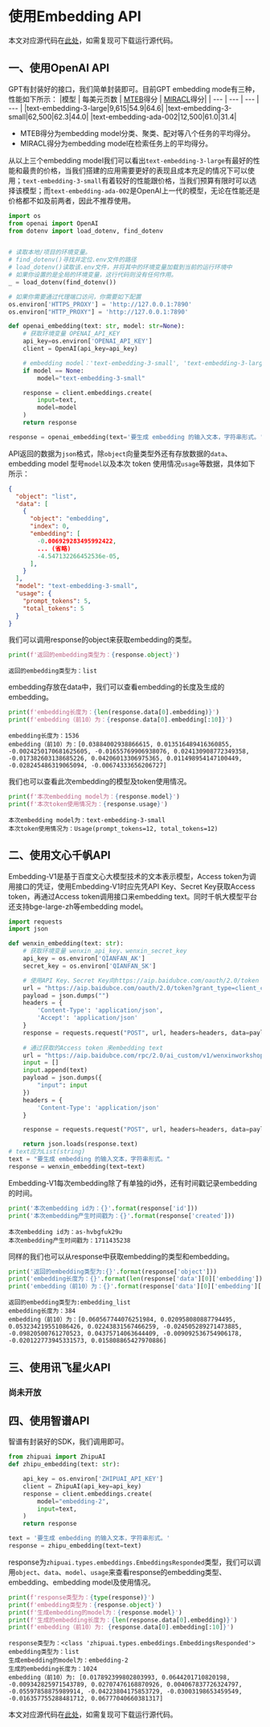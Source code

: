 # 使用Embedding API
本文对应源代码在[此处](https://github.com/datawhalechina/llm-universe/blob/main/notebook/C3%20%E6%90%AD%E5%BB%BA%E7%9F%A5%E8%AF%86%E5%BA%93/2.%E4%BD%BF%E7%94%A8%20Embedding%20API.ipynb)，如需复现可下载运行源代码。
## 一、使用OpenAI API
GPT有封装好的接口，我们简单封装即可。目前GPT embedding mode有三种，性能如下所示：
|模型 | 每美元页数 | [MTEB](https://github.com/embeddings-benchmark/mteb)得分 | [MIRACL](https://github.com/project-miracl/miracl)得分|
| --- | --- | --- | --- |
|text-embedding-3-large|9,615|54.9|64.6|
|text-embedding-3-small|62,500|62.3|44.0|
|text-embedding-ada-002|12,500|61.0|31.4|
* MTEB得分为embedding model分类、聚类、配对等八个任务的平均得分。
* MIRACL得分为embedding model在检索任务上的平均得分。  

从以上三个embedding model我们可以看出`text-embedding-3-large`有最好的性能和最贵的价格，当我们搭建的应用需要更好的表现且成本充足的情况下可以使用；`text-embedding-3-small`有着较好的性能跟价格，当我们预算有限时可以选择该模型；而`text-embedding-ada-002`是OpenAI上一代的模型，无论在性能还是价格都不如及前两者，因此不推荐使用。


```python
import os
from openai import OpenAI
from dotenv import load_dotenv, find_dotenv


# 读取本地/项目的环境变量。
# find_dotenv()寻找并定位.env文件的路径
# load_dotenv()读取该.env文件，并将其中的环境变量加载到当前的运行环境中  
# 如果你设置的是全局的环境变量，这行代码则没有任何作用。
_ = load_dotenv(find_dotenv())

# 如果你需要通过代理端口访问，你需要如下配置
os.environ['HTTPS_PROXY'] = 'http://127.0.0.1:7890'
os.environ["HTTP_PROXY"] = 'http://127.0.0.1:7890'

def openai_embedding(text: str, model: str=None):
    # 获取环境变量 OPENAI_API_KEY
    api_key=os.environ['OPENAI_API_KEY']
    client = OpenAI(api_key=api_key)

    # embedding model：'text-embedding-3-small', 'text-embedding-3-large', 'text-embedding-ada-002'
    if model == None:
        model="text-embedding-3-small"

    response = client.embeddings.create(
        input=text,
        model=model
    )
    return response

response = openai_embedding(text='要生成 embedding 的输入文本，字符串形式。')
```

API返回的数据为`json`格式，除`object`向量类型外还有存放数据的`data`、embedding model 型号`model`以及本次 token 使用情况`usage`等数据，具体如下所示：
```json
{
  "object": "list",
  "data": [
    {
      "object": "embedding",
      "index": 0,
      "embedding": [
        -0.006929283495992422,
        ... (省略)
        -4.547132266452536e-05,
      ],
    }
  ],
  "model": "text-embedding-3-small",
  "usage": {
    "prompt_tokens": 5,
    "total_tokens": 5
  }
}
```
我们可以调用response的object来获取embedding的类型。


```python
print(f'返回的embedding类型为：{response.object}')
```

    返回的embedding类型为：list


embedding存放在data中，我们可以查看embedding的长度及生成的embedding。


```python
print(f'embedding长度为：{len(response.data[0].embedding)}')
print(f'embedding（前10）为：{response.data[0].embedding[:10]}')
```

    embedding长度为：1536
    embedding（前10）为：[0.03884002938866615, 0.013516489416360855, -0.0024250170681625605, -0.01655769906938076, 0.024130908772349358, -0.017382603138685226, 0.04206013306975365, 0.011498954147100449, -0.028245486319065094, -0.00674333656206727]


我们也可以查看此次embedding的模型及token使用情况。


```python
print(f'本次embedding model为：{response.model}')
print(f'本次token使用情况为：{response.usage}')
```

    本次embedding model为：text-embedding-3-small
    本次token使用情况为：Usage(prompt_tokens=12, total_tokens=12)


## 二、使用文心千帆API
Embedding-V1是基于百度文心大模型技术的文本表示模型，Access token为调用接口的凭证，使用Embedding-V1时应先凭API Key、Secret Key获取Access token，再通过Access token调用接口来embedding text。同时千帆大模型平台还支持bge-large-zh等embedding model。


```python
import requests
import json

def wenxin_embedding(text: str):
    # 获取环境变量 wenxin_api_key、wenxin_secret_key
    api_key = os.environ['QIANFAN_AK']
    secret_key = os.environ['QIANFAN_SK']

    # 使用API Key、Secret Key向https://aip.baidubce.com/oauth/2.0/token 获取Access token
    url = "https://aip.baidubce.com/oauth/2.0/token?grant_type=client_credentials&client_id={0}&client_secret={1}".format(api_key, secret_key)
    payload = json.dumps("")
    headers = {
        'Content-Type': 'application/json',
        'Accept': 'application/json'
    }
    response = requests.request("POST", url, headers=headers, data=payload)
    
    # 通过获取的Access token 来embedding text
    url = "https://aip.baidubce.com/rpc/2.0/ai_custom/v1/wenxinworkshop/embeddings/embedding-v1?access_token=" + str(response.json().get("access_token"))
    input = []
    input.append(text)
    payload = json.dumps({
        "input": input
    })
    headers = {
        'Content-Type': 'application/json'
    }

    response = requests.request("POST", url, headers=headers, data=payload)

    return json.loads(response.text)
# text应为List(string)
text = "要生成 embedding 的输入文本，字符串形式。"
response = wenxin_embedding(text=text)
```

Embedding-V1每次embedding除了有单独的id外，还有时间戳记录embedding的时间。


```python
print('本次embedding id为：{}'.format(response['id']))
print('本次embedding产生时间戳为：{}'.format(response['created']))
```

    本次embedding id为：as-hvbgfuk29u
    本次embedding产生时间戳为：1711435238


同样的我们也可以从response中获取embedding的类型和embedding。


```python
print('返回的embedding类型为:{}'.format(response['object']))
print('embedding长度为：{}'.format(len(response['data'][0]['embedding'])))
print('embedding（前10）为：{}'.format(response['data'][0]['embedding'][:10]))
```

    返回的embedding类型为:embedding_list
    embedding长度为：384
    embedding（前10）为：[0.060567744076251984, 0.020958080887794495, 0.053234219551086426, 0.02243831567466259, -0.024505289271473885, -0.09820500761270523, 0.04375714063644409, -0.009092536754906178, -0.020122773945331573, 0.015808865427970886]


## 三、使用讯飞星火API

### 尚未开放

## 四、使用智谱API
智谱有封装好的SDK，我们调用即可。


```python
from zhipuai import ZhipuAI
def zhipu_embedding(text: str):

    api_key = os.environ['ZHIPUAI_API_KEY']
    client = ZhipuAI(api_key=api_key)
    response = client.embeddings.create(
        model="embedding-2",
        input=text,
    )
    return response

text = '要生成 embedding 的输入文本，字符串形式。'
response = zhipu_embedding(text=text)
```

response为`zhipuai.types.embeddings.EmbeddingsResponded`类型，我们可以调用`object`、`data`、`model`、`usage`来查看response的embedding类型、embedding、embedding model及使用情况。


```python
print(f'response类型为：{type(response)}')
print(f'embedding类型为：{response.object}')
print(f'生成embedding的model为：{response.model}')
print(f'生成的embedding长度为：{len(response.data[0].embedding)}')
print(f'embedding（前10）为: {response.data[0].embedding[:10]}')
```

    response类型为：<class 'zhipuai.types.embeddings.EmbeddingsResponded'>
    embedding类型为：list
    生成embedding的model为：embedding-2
    生成的embedding长度为：1024
    embedding（前10）为: [0.017892399802803993, 0.0644201710820198, -0.009342825971543789, 0.02707476168870926, 0.004067837726324797, -0.05597858875989914, -0.04223804175853729, -0.03003198653459549, -0.016357755288481712, 0.06777040660381317]

本文对应源代码在[此处](https://github.com/datawhalechina/llm-universe/blob/main/notebook/C3%20%E6%90%AD%E5%BB%BA%E7%9F%A5%E8%AF%86%E5%BA%93/2.%E4%BD%BF%E7%94%A8%20Embedding%20API.ipynb)，如需复现可下载运行源代码。
